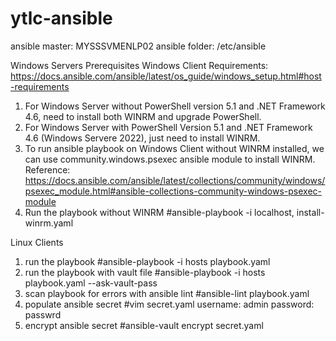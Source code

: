 # ytlc-ansible
ansible master: MYSSSVMENLP02 
ansible folder: /etc/ansible

Windows Servers Prerequisites
Windows Client Requirements: https://docs.ansible.com/ansible/latest/os_guide/windows_setup.html#host-requirements
1. For Windows Server without PowerShell version 5.1 and .NET Framework 4.6, need to install both WINRM and upgrade PowerShell.
2. For Windows Server with PowerShell Version 5.1 and .NET Framework 4.6 (Windows Servere 2022), just need to install WINRM.
3. To run ansible playbook on Windows Client without WINRM installed, we can use community.windows.psexec ansible module to install WINRM.
   Reference: https://docs.ansible.com/ansible/latest/collections/community/windows/psexec_module.html#ansible-collections-community-windows-psexec-module
4. Run the playbook without WINRM
   #ansible-playbook -i localhost, install-winrm.yaml

Linux Clients
1. run the playbook
   #ansible-playbook -i hosts playbook.yaml
2. run the playbook with vault file
   #ansible-playbook -i hosts playbook.yaml --ask-vault-pass
3. scan playbook for errors with ansible lint
   #ansible-lint playbook.yaml
4. populate ansible secret
   #vim secret.yaml
   username: admin
   password: passwrd
6. encrypt ansible secret
   #ansible-vault encrypt secret.yaml
